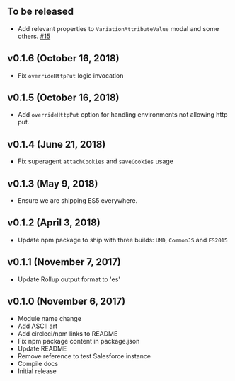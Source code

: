 ## To be released
- Add relevant properties to `VariationAttributeValue` modal and some others. [#15](https://github.com/mobify/commercecloud-ocapi-client/pull/15)

## v0.1.6 (October 16, 2018)
- Fix `overrideHttpPut` logic invocation

## v0.1.5 (October 16, 2018)
- Add `overrideHttpPut` option for handling environments not allowing http put.

## v0.1.4 (June 21, 2018)
- Fix superagent `attachCookies` and `saveCookies` usage

## v0.1.3 (May 9, 2018)
- Ensure we are shipping ES5 everywhere.

## v0.1.2 (April 3, 2018)
- Update npm package to ship with three builds: `UMD`, `CommonJS` and `ES2015`

## v0.1.1 (November 7, 2017)
- Update Rollup output format to 'es'

## v0.1.0 (November 6, 2017)
- Module name change
- Add ASCII art
- Add circleci/npm links to README
- Fix npm package content in package.json
- Update README
- Remove reference to test Salesforce instance
- Compile docs
- Initial release
